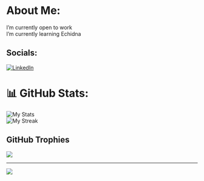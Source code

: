 # About Me:
I’m currently open to work<br> I’m currently learning Echidna    


## Socials:
[![LinkedIn](https://img.shields.io/badge/LinkedIn-%230077B5.svg?logo=linkedin&logoColor=white)](https://www.linkedin.com/in/kartikeya-sureka-b596501ab/) 

# 📊 GitHub Stats:
![My Stats](https://github-readme-stats.vercel.app/api?username=KatrixReloaded&theme=tokyonight&show_icons=true&hide_border=false&count_private=true)<br/>
![My Streak](https://github-readme-streak-stats.herokuapp.com/?user=KatrixReloaded&theme=tokyonight&hide_border=false)<br/>

## GitHub Trophies
![](https://github-profile-trophy.vercel.app/?username=KatrixReloaded&theme=juicyfresh&no-frame=false&no-bg=true&margin-w=4)

---
[![](https://visitcount.itsvg.in/api?id=KatrixReloaded&icon=0&color=0)](https://visitcount.itsvg.in)  
